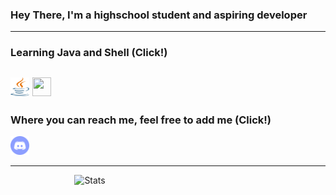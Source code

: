 ### Hey There, I'm a highschool student and aspiring developer

------

### Learning Java and Shell (Click!)

<a href="https://www.java.com/en/download/help/whatis_java.html"><img width="30" height="30" src="https://github.com/Scherso/Scherso/blob/main/java-seeklogo.com.svg" /></a> <a href="https://www.gnu.org/software/bash/"><img width="30" height="30" src="https://upload.wikimedia.org/wikipedia/commons/4/4b/Bash_Logo_Colored.svg" /></a> 
----

### Where you can reach me, feel free to add me (Click!)

<a href="https://discordapp.com/users/492816296103378948"><img width="30" height="30" src="https://github.com/Scherso/Scherso/blob/main/discord.svg" /></a> 
 
----
 
 
  ‍  ‍  ‍  ‍  ‍  ‍  ‍  ‍  ‍  ‍  ‍  ‍  ‍  ‍  ‍  ‍  ‍  ‍  ‍  ‍  ‍  ‍  ‍  ‍  ‍  ‍ ![Stats](https://github-readme-stats.vercel.app/api?username=Scherso&&show_icons=true&title_color=fff&icon_color=a3a3a3&text_color=9f9f9f&bg_color=151515)

<!---
Scherso/Scherso is a ✨ special ✨ repository because its `README.md` (this file) appears on your GitHub profile.
You can click the Preview link to take a look at your changes.
--->
